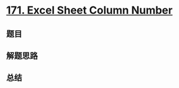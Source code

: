 # [171. Excel Sheet Column Number](https://leetcode.com/problems/excel-sheet-column-number/)

## 题目


## 解题思路


## 总结


